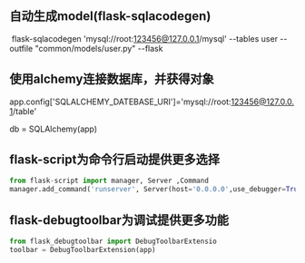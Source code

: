 ## 自动生成model(flask-sqlacodegen)

​	flask-sqlacodegen 'mysql://root:123456@127.0.0.1/mysql' --tables user --outfile "common/models/user.py" --flask



## 使用alchemy连接数据库，并获得对象

app.config['SQLALCHEMY_DATEBASE_URI']='mysql://root:123456@127.0.0.1/table'

db = SQLAlchemy(app)



## flask-script为命令行启动提供更多选择

```python
from flask-script import manager, Server ,Command
manager.add_command('runserver', Server(host='0.0.0.0',use_debugger=True,use_reload=True))


```



## flask-debugtoolbar为调试提供更多功能

```python
from flask_debugtoolbar import DebugToolbarExtensio
toolbar = DebugToolbarExtension(app)
```

